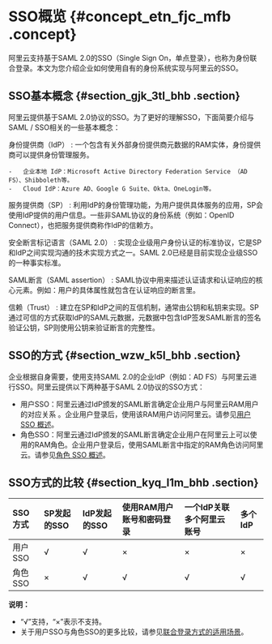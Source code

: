# SSO概览 {#concept_etn_fjc_mfb .concept}

阿里云支持基于SAML 2.0的SSO（Single Sign On，单点登录），也称为身份联合登录。本文为您介绍企业如何使用自有的身份系统实现与阿里云的SSO。

## SSO基本概念 {#section_gjk_3tl_bhb .section}

阿里云提供基于SAML 2.0协议的SSO。为了更好的理解SSO，下面简要介绍与SAML / SSO相关的一些基本概念：

 身份提供商（IdP）
 :   一个包含有关外部身份提供商元数据的RAM实体，身份提供商可以提供身份管理服务。

    -   企业本地 IdP：Microsoft Active Directory Federation Service （AD FS）、Shibboleth等。
    -   Cloud IdP：Azure AD、Google G Suite、Okta、OneLogin等。

  服务提供商（SP）
 :   利用IdP的身份管理功能，为用户提供具体服务的应用，SP会使用IdP提供的用户信息。一些非SAML协议的身份系统（例如：OpenID Connect），也把服务提供商称作IdP的信赖方。

  安全断言标记语言（SAML 2.0）
 :   实现企业级用户身份认证的标准协议，它是SP和IdP之间实现沟通的技术实现方式之一。SAML 2.0已经是目前实现企业级SSO的一种事实标准。

  SAML断言（SAML assertion）
 :   SAML协议中用来描述认证请求和认证响应的核心元素。例如：用户的具体属性就包含在认证响应的断言里。

  信赖（Trust）
 :   建立在SP和IdP之间的互信机制，通常由公钥和私钥来实现。SP通过可信的方式获取IdP的SAML元数据，元数据中包含IdP签发SAML断言的签名验证公钥，SP则使用公钥来验证断言的完整性。

 ## SSO的方式 {#section_wzw_k5l_bhb .section}

企业根据自身需要，使用支持SAML 2.0的企业IdP（例如：AD FS）与阿里云进行SSO。阿里云提供以下两种基于SAML 2.0协议的SSO方式：

-   用户SSO：阿里云通过IdP颁发的SAML断言确定企业用户与阿里云RAM用户的对应关系 。企业用户登录后，使用该RAM用户访问阿里云。请参见[用户 SSO 概述](cn.zh-CN/单点登录管理（SSO）/用户SSO/进行用户SSO.md#)。
-   角色SSO：阿里云通过IdP颁发的SAML断言确定企业用户在阿里云上可以使用的RAM角色。企业用户登录后，使用SAML断言中指定的RAM角色访问阿里云。请参见[角色 SSO 概述](cn.zh-CN/单点登录管理（SSO）/角色SSO/进行角色SSO.md#)。

## SSO方式的比较 {#section_kyq_l1m_bhb .section}

|SSO方式|SP发起的SSO|IdP发起的SSO|使用RAM用户账号和密码登录|一个IdP关联多个阿里云账号|多个IdP|
|:----|:-------|:--------|:-------------|:-------------|:----|
|用户SSO|√|√|×|×|×|
|角色SSO|×|√|√|√|√|

**说明：** 

-   “√”支持，“×”表示不支持。
-   关于用户SSO与角色SSO的更多比较，请参见[联合登录方式的适用场景](cn.zh-CN/单点登录管理（SSO）/SSO方式的适用场景.md#)。

